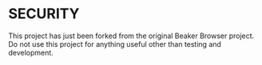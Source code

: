 # SECURITY

This project has just been forked from the original Beaker Browser project. Do not use this project for anything useful other than testing and development.

